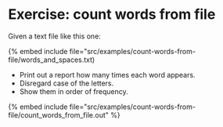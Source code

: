 # Exercise: count words from file

Given a text file like this one:

{% embed include file="src/examples/count-words-from-file/words_and_spaces.txt)

* Print out a report how many times each word appears.
* Disregard case of the letters.
* Show them in order of frequency.

{% embed include file="src/examples/count-words-from-file/count_words_from_file.out" %}


